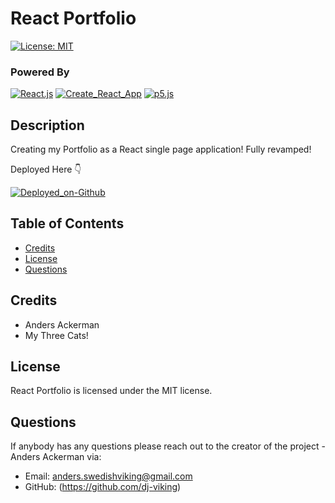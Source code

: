 # React Portfolio

[![License: MIT](https://img.shields.io/badge/License-MIT-blue.svg)](https://opensource.org/licenses/MIT)

### Powered By

[![React.js](https://img.shields.io/badge/React.js-008783.svg)](https://reactjs.org/) [![Create_React_App](https://img.shields.io/badge/Create_React_App-00872b.svg)](https://github.com/facebook/create-react-app) [![p5.js](https://img.shields.io/badge/p5.js-6600ff.svg)](https://github.com/facebook/create-react-app) 

## Description 

Creating my Portfolio as a React single page application! Fully revamped!

Deployed Here 👇

[![Deployed_on-Github](https://img.shields.io/badge/Deployed_on-Github-0f0080.svg)](https://dj-viking.github.io/react-portfolio) 

## Table of Contents
* [Credits](#Credits)
* [License](#License)
* [Questions](#Questions)

## Credits

* Anders Ackerman
* My Three Cats!

## License

React Portfolio is licensed under the MIT license.

## Questions

If anybody has any questions please reach out to the creator of the project - Anders Ackerman via:
* Email: anders.swedishviking@gmail.com
* GitHub: (https://github.com/dj-viking)
